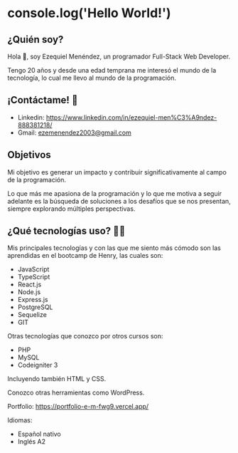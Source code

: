 # console.log('Hello World!')
## ¿Quién soy?
Hola 👋, soy Ezequiel Menéndez, un programador Full-Stack Web Developer.

Tengo 20 años y desde una edad temprana me interesó el mundo de la tecnología, lo cual me llevo al mundo de la programación.

## ¡Contáctame! 💬
- Linkedin: https://www.linkedin.com/in/ezequiel-men%C3%A9ndez-888381218/
- Gmail: ezemenendez2003@gmail.com

## Objetivos
Mi objetivo es generar un impacto y contribuir significativamente al campo de la programación.

Lo que más me apasiona de la programación y lo que me motiva a seguir adelante es la búsqueda de soluciones a los desafíos que se nos presentan, siempre explorando múltiples perspectivas.

## ¿Qué tecnologías uso? 👨‍💻
Mis principales tecnologías y con las que me siento más cómodo son las aprendidas en el bootcamp de Henry, las cuales son:
- JavaScript 
- TypeScript
- React.js
- Node.js
- Express.js
- PostgreSQL
- Sequelize
- GIT

Otras tecnologías que conozco por otros cursos son:
- PHP
- MySQL
- Codeigniter 3

Incluyendo también HTML y CSS.

Conozco otras herramientas como WordPress.

Portfolio:
https://portfolio-e-m-fwg9.vercel.app/

Idiomas:
- Español nativo
- Inglés A2
